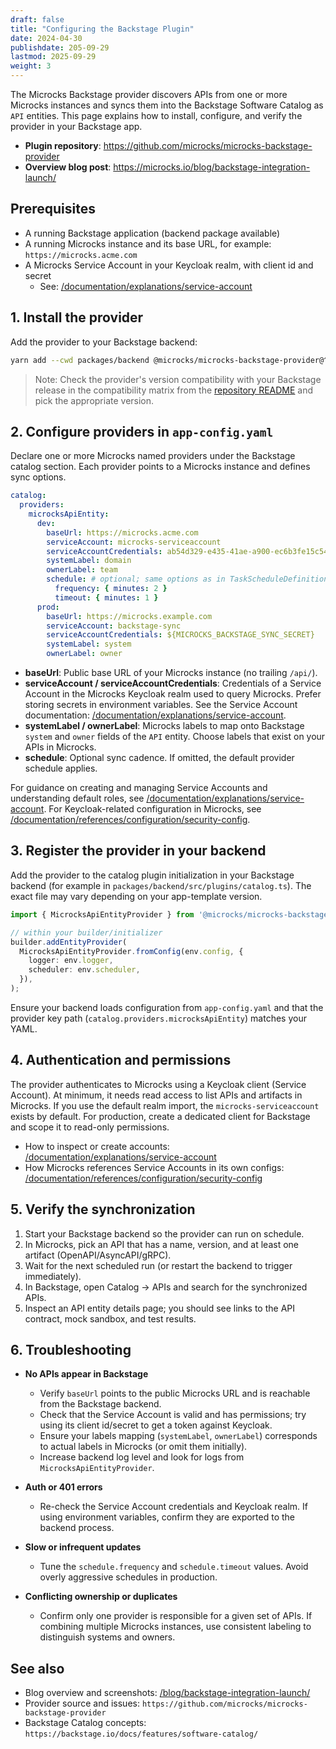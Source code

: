 ```yaml
---
draft: false
title: "Configuring the Backstage Plugin"
date: 2024-04-30
publishdate: 205-09-29
lastmod: 2025-09-29
weight: 3
---
```


The Microcks Backstage provider discovers APIs from one or more Microcks instances and syncs them into the Backstage Software Catalog as `API` entities. This page explains how to install, configure, and verify the provider in your Backstage app.

- **Plugin repository**: https://github.com/microcks/microcks-backstage-provider
- **Overview blog post**: https://microcks.io/blog/backstage-integration-launch/

## Prerequisites

- A running Backstage application (backend package available)
- A running Microcks instance and its base URL, for example: `https://microcks.acme.com`
- A Microcks Service Account in your Keycloak realm, with client id and secret
  - See: [/documentation/explanations/service-account](/documentation/explanations/service-account)

## 1. Install the provider

Add the provider to your Backstage backend:

```bash
yarn add --cwd packages/backend @microcks/microcks-backstage-provider@^0.0.7
```

> Note: Check the provider's version compatibility with your Backstage release in the compatibility matrix from the [repository README](https://github.com/microcks/microcks-backstage-provider#readme) and pick the appropriate version.

## 2. Configure providers in `app-config.yaml`

Declare one or more Microcks named providers under the Backstage catalog section. Each provider points to a Microcks instance and defines sync options.

```yaml
catalog:
  providers:
    microcksApiEntity:
      dev:
        baseUrl: https://microcks.acme.com
        serviceAccount: microcks-serviceaccount
        serviceAccountCredentials: ab54d329-e435-41ae-a900-ec6b3fe15c54
        systemLabel: domain
        ownerLabel: team
        schedule: # optional; same options as in TaskScheduleDefinition
          frequency: { minutes: 2 }
          timeout: { minutes: 1 }
      prod:
        baseUrl: https://microcks.example.com
        serviceAccount: backstage-sync
        serviceAccountCredentials: ${MICROCKS_BACKSTAGE_SYNC_SECRET}
        systemLabel: system
        ownerLabel: owner
```

- **baseUrl**: Public base URL of your Microcks instance (no trailing `/api/`).
- **serviceAccount / serviceAccountCredentials**: Credentials of a Service Account in the Microcks Keycloak realm used to query Microcks. Prefer storing secrets in environment variables. See the Service Account documentation: [/documentation/explanations/service-account](/documentation/explanations/service-account).
- **systemLabel / ownerLabel**: Microcks labels to map onto Backstage `system` and `owner` fields of the `API` entity. Choose labels that exist on your APIs in Microcks.
- **schedule**: Optional sync cadence. If omitted, the default provider schedule applies.

For guidance on creating and managing Service Accounts and understanding default roles, see [/documentation/explanations/service-account](/documentation/explanations/service-account). For Keycloak-related configuration in Microcks, see [/documentation/references/configuration/security-config](/documentation/references/configuration/security-config).

## 3. Register the provider in your backend

Add the provider to the catalog plugin initialization in your Backstage backend (for example in `packages/backend/src/plugins/catalog.ts`). The exact file may vary depending on your app-template version.

```ts
import { MicrocksApiEntityProvider } from '@microcks/microcks-backstage-provider';

// within your builder/initializer
builder.addEntityProvider(
  MicrocksApiEntityProvider.fromConfig(env.config, {
    logger: env.logger,
    scheduler: env.scheduler,
  }),
);
```

Ensure your backend loads configuration from `app-config.yaml` and that the provider key path (`catalog.providers.microcksApiEntity`) matches your YAML.

## 4. Authentication and permissions

The provider authenticates to Microcks using a Keycloak client (Service Account). At minimum, it needs read access to list APIs and artifacts in Microcks. If you use the default realm import, the `microcks-serviceaccount` exists by default. For production, create a dedicated client for Backstage and scope it to read-only permissions.

- How to inspect or create accounts: [/documentation/explanations/service-account](/documentation/explanations/service-account)
- How Microcks references Service Accounts in its own configs: [/documentation/references/configuration/security-config](/documentation/references/configuration/security-config)

## 5. Verify the synchronization

1. Start your Backstage backend so the provider can run on schedule.
2. In Microcks, pick an API that has a name, version, and at least one artifact (OpenAPI/AsyncAPI/gRPC).
3. Wait for the next scheduled run (or restart the backend to trigger immediately).
4. In Backstage, open Catalog → APIs and search for the synchronized APIs.
5. Inspect an API entity details page; you should see links to the API contract, mock sandbox, and test results.

## 6. Troubleshooting

- **No APIs appear in Backstage**
  - Verify `baseUrl` points to the public Microcks URL and is reachable from the Backstage backend.
  - Check that the Service Account is valid and has permissions; try using its client id/secret to get a token against Keycloak.
  - Ensure your labels mapping (`systemLabel`, `ownerLabel`) corresponds to actual labels in Microcks (or omit them initially).
  - Increase backend log level and look for logs from `MicrocksApiEntityProvider`.

- **Auth or 401 errors**
  - Re-check the Service Account credentials and Keycloak realm. If using environment variables, confirm they are exported to the backend process.

- **Slow or infrequent updates**
  - Tune the `schedule.frequency` and `schedule.timeout` values. Avoid overly aggressive schedules in production.

- **Conflicting ownership or duplicates**
  - Confirm only one provider is responsible for a given set of APIs. If combining multiple Microcks instances, use consistent labeling to distinguish systems and owners.

## See also

- Blog overview and screenshots: [/blog/backstage-integration-launch/](/blog/backstage-integration-launch/)
- Provider source and issues: `https://github.com/microcks/microcks-backstage-provider`
- Backstage Catalog concepts: `https://backstage.io/docs/features/software-catalog/`
